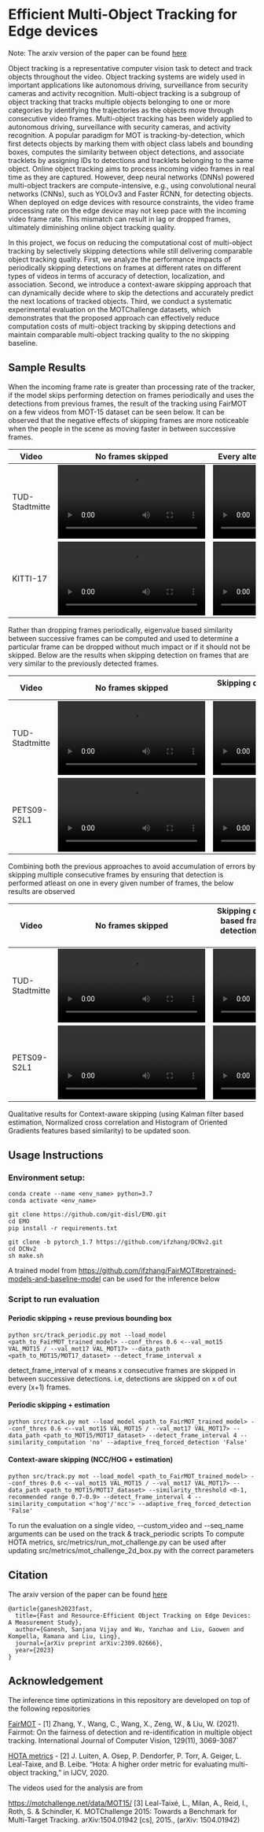 # Efficient Multi-Object Tracking for Edge devices

Note: The arxiv version of the paper can be found [here](https://arxiv.org/abs/2309.02666)

Object tracking is a representative computer vision task to
detect and track objects throughout the video. Object 
tracking systems are widely used in important applications like autonomous driving, surveillance from 
security cameras and activity recognition. Multi-object tracking is a subgroup of object tracking
that tracks multiple objects belonging to one or more categories by identifying the trajectories as the objects move
through consecutive video frames. Multi-object tracking has
been widely applied to autonomous driving, surveillance with
security cameras, and activity recognition. A popular paradigm
for MOT is tracking-by-detection, which first detects
objects by marking them with object class labels and bounding
boxes, computes the similarity between object detections, and
associate tracklets by assigning IDs to detections and tracklets
belonging to the same object. Online object tracking aims
to process incoming video frames in real time as they are
captured. However, deep neural networks (DNNs) powered
multi-object trackers are compute-intensive, e.g., using convolutional neural networks (CNNs), such as YOLOv3
and Faster RCNN, for detecting objects. When deployed
on edge devices with resource constraints, the video frame
processing rate on the edge device may not keep pace with
the incoming video frame rate. This mismatch can result in lag
or dropped frames, ultimately diminishing online object
tracking quality. 

In this project, we focus on reducing the computational cost
of multi-object tracking by selectively skipping detections
while still delivering comparable object tracking quality. First,
we analyze the performance impacts of periodically skipping
detections on frames at different rates on different types of
videos in terms of accuracy of detection, localization, and
association. Second, we introduce a context-aware skipping
approach that can dynamically decide where to skip the detections and accurately predict the next locations of tracked objects. 
Third, we conduct a systematic experimental evaluation
on the MOTChallenge datasets, which demonstrates
that the proposed approach can effectively reduce computation
costs of multi-object tracking by skipping detections and
maintain comparable multi-object tracking quality to the no
skipping baseline.

## Sample Results
When the incoming frame rate is greater than processing rate of the tracker, if the model skips performing detection on frames periodically and uses the detections from previous frames, the result of the tracking using FairMOT on a few videos from MOT-15 dataset can be seen below. It can be observed that the negative effects of skipping frames are more noticeable when the people in the scene as moving faster in between successive frames.

|Video|No frames skipped | Every alternate frame (1/2) skipped | 2 of every 3 frames skipped|
|-----|------------------|-------------------------------------|----------------------------|
|TUD-Stadtmitte|  <video autoplay src="https://user-images.githubusercontent.com/82513364/195884778-e4bcb9a9-628e-4faf-a411-e7ee73e28834.mp4"> | <video  autoplay  src="https://user-images.githubusercontent.com/82513364/195884805-c675497c-be97-4d44-9b4b-1d0e4d1e087c.mp4">|  <video autoplay src="https://user-images.githubusercontent.com/82513364/195884827-a5f55a6a-807c-4e22-871c-37c9fbebf745.mp4">|
|KITTI-17|  <video src="https://user-images.githubusercontent.com/82513364/195884865-72b13f60-79f4-4c35-b8ea-62020e06558c.mp4"> |  <video src="https://user-images.githubusercontent.com/82513364/195884883-71402b2a-b5ce-43fd-8ce3-b97a70d58f75.mp4"> |  <video src="https://user-images.githubusercontent.com/82513364/195885097-33ea48fe-915f-418b-930a-b9da1e8a5f3d.mp4">|

Rather than dropping frames periodically, eigenvalue based similarity between successive frames can be computed and used to determine a particular frame can be dropped without much impact or if it should not be skipped. Below are the results when skipping detection on frames that are very similar to the previously detected frames.

|Video|No frames skipped | Skipping detection using eigenvalue based similarity |
|-----|------------------|-------------------------------------|
|TUD-Stadtmitte|   <video src="https://user-images.githubusercontent.com/82513364/195884778-e4bcb9a9-628e-4faf-a411-e7ee73e28834.mp4">  | <video src="https://user-images.githubusercontent.com/82513364/195933899-2134e4df-8fdf-48e1-9416-e90444efc5d9.mp4">|
|PETS09-S2L1| <video src="https://user-images.githubusercontent.com/82513364/195932559-951a08ee-d1b8-415f-a6c0-6192da3e4228.mp4"> | <video src="https://user-images.githubusercontent.com/82513364/195932831-185bb5e1-80ae-4d69-b788-56417b1ffcfd.mp4">  |

Combining both the previous approaches to avoid accumulation of errors by skipping multiple consecutive frames by ensuring that detection is performed atleast on one in every given number of frames, the below results are observed

|Video|No frames skipped | Skipping detection using eigenvalue based frame similarity & enforcing detection on atleast one in every 4 frames |
|-----|------------------|-------------------------------------|
|TUD-Stadtmitte|   <video src="https://user-images.githubusercontent.com/82513364/195884778-e4bcb9a9-628e-4faf-a411-e7ee73e28834.mp4">  | <video src="https://user-images.githubusercontent.com/82513364/195933869-d82fa65e-f896-47de-88c0-da04447eb341.mp4">  |
|PETS09-S2L1| <video src="https://user-images.githubusercontent.com/82513364/195932559-951a08ee-d1b8-415f-a6c0-6192da3e4228.mp4">   | <video src="https://user-images.githubusercontent.com/82513364/195932761-88a3993a-a572-4aa1-82fc-b45a09db98ae.mp4">  |


Qualitative results for Context-aware skipping (using Kalman filter based estimation, Normalized cross correlation and Histogram of Oriented Gradients features based similarity) to be updated soon.

## Usage Instructions

### Environment setup:

```
conda create --name <env_name> python=3.7
conda activate <env_name>

git clone https://github.com/git-disl/EMO.git
cd EMO
pip install -r requirements.txt

git clone -b pytorch_1.7 https://github.com/ifzhang/DCNv2.git
cd DCNv2
sh make.sh
```

A trained model from https://github.com/ifzhang/FairMOT#pretrained-models-and-baseline-model can be used for the inference below

### Script to run evaluation

#### Periodic skipping + reuse previous bounding box
```
python src/track_periodic.py mot --load_model <path_to_FairMOT_trained_model> --conf_thres 0.6 <--val_mot15 VAL_MOT15 / --val_mot17 VAL_MOT17> --data_path <path_to_MOT15/MOT17_dataset> --detect_frame_interval x
```
detect_frame_interval of x means x consecutive frames are skipped in between successive detections. i.e, detections are skipped on x of out every (x+1) frames.
#### Periodic skipping + estimation
```
python src/track.py mot --load_model <path_to_FairMOT_trained_model> --conf_thres 0.6 <--val_mot15 VAL_MOT15 / --val_mot17 VAL_MOT17> --data_path <path_to_MOT15/MOT17_dataset> --detect_frame_interval 4 --similarity_computation 'no' --adaptive_freq_forced_detection 'False'
```
#### Context-aware skipping (NCC/HOG + estimation)
```
python src/track.py mot --load_model <path_to_FairMOT_trained_model> --conf_thres 0.6 <--val_mot15 VAL_MOT15 / --val_mot17 VAL_MOT17> --data_path <path_to_MOT15/MOT17_dataset> --similarity_threshold <0-1, recommended range 0.7-0.9> --detect_frame_interval 4 --similarity_computation <'hog'/'ncc'> --adaptive_freq_forced_detection 'False'
```


To run the evaluation on a single video, --custom_video and --seq_name arguments can be used on the track & track_periodic scripts
To compute HOTA metrics, src/metrics/run_mot_challenge.py can be used after updating src/metrics/mot_challenge_2d_box.py with the correct parameters

## Citation
The arxiv version of the paper can be found [here](https://arxiv.org/abs/2309.02666)
```
@article{ganesh2023fast,
  title={Fast and Resource-Efficient Object Tracking on Edge Devices: A Measurement Study},
  author={Ganesh, Sanjana Vijay and Wu, Yanzhao and Liu, Gaowen and Kompella, Ramana and Liu, Ling},
  journal={arXiv preprint arXiv:2309.02666},
  year={2023}
}
```

## Acknowledgement
The inference time optimizations in this repository are developed on top of the following repositories

[FairMOT](https://github.com/ifzhang/FairMOT) - [1] Zhang, Y., Wang, C., Wang, X., Zeng, W., & Liu, W. (2021). Fairmot: On the fairness of detection and re-identification in multiple object tracking. International Journal of Computer Vision, 129(11), 3069-3087`

[HOTA metrics](https://github.com/nekorobov/HOTA-metrics) - [2] J. Luiten, A. Osep, P. Dendorfer, P. Torr, A. Geiger, L. Leal-Taixe, and B. Leibe. “Hota: A higher order metric for evaluating multi-object tracking,” in IJCV, 2020.


The videos used for the analysis are from 

https://motchallenge.net/data/MOT15/
[3] Leal-Taixé, L., Milan, A., Reid, I., Roth, S. & Schindler, K. MOTChallenge 2015: Towards a Benchmark for Multi-Target Tracking. arXiv:1504.01942 [cs], 2015., (arXiv: 1504.01942)

